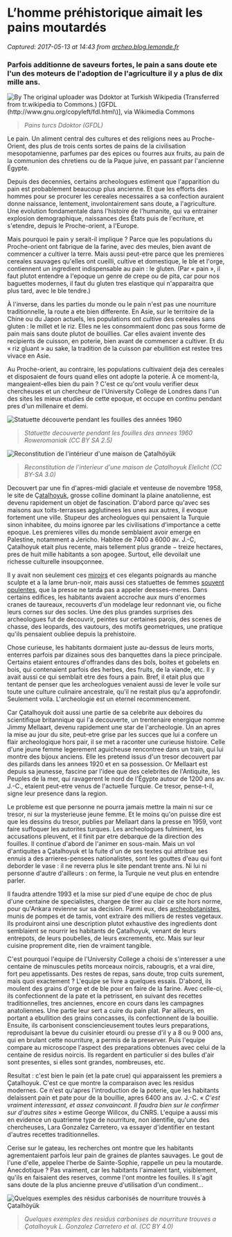 # L’homme préhistorique aimait les pains moutardés

_Captured: 2017-05-13 at 14:43 from [archeo.blog.lemonde.fr](http://archeo.blog.lemonde.fr/2017/05/13/lhomme-prehistorique-aimait-les-pains-moutardes/)_

### Parfois additionne de saveurs fortes, le pain a sans doute ete l'un des moteurs de l'adoption de l'agriculture il y a plus de dix mille ans.

![By The original uploader was Ddoktor at Turkish Wikipedia \(Transferred from tr.wikipedia to Commons.\) \[GFDL \(http://www.gnu.org/copyleft/fdl.html\)\], via Wikimedia Commons](http://archeo.blog.lemonde.fr/files/2017/05/Tandır_Ekmeği2.jpg)

> _Pains turcs Ddoktor (GFDL)_

Le pain. Un aliment central des cultures et des religions nees au Proche-Orient, des plus de trois cents sortes de pains de la civilisation mesopotamienne, parfumes par des epices ou fourres aux fruits, au pain de la communion des chretiens ou de la Paque juive, en passant par l'ancienne Égypte.

Depuis des decennies, certains archeologues estiment que l'apparition du pain est probablement beaucoup plus ancienne. Et que les efforts des hommes pour se procurer les cereales necessaires a sa confection auraient donne naissance, lentement, involontairement sans doute, a l'agriculture. Une evolution fondamentale dans l'histoire de l'humanite, qui va entrainer explosion demographique, naissances des États puis de l'ecriture, et s'etendre, depuis le Proche-orient, a l'Europe.

Mais pourquoi le pain y serait-il implique ? Parce que les populations du Proche-orient ont fabrique de la farine, avec des meules, bien avant de commencer a cultiver la terre. Mais aussi peut-etre parce que les premieres cereales sauvages qu'elles ont cueilli, cultive et domestique, le ble et l'orge, contiennent un ingredient indispensable au pain : le gluten. (Par « pain », il faut plutot entendre a l'epoque un genre de crepe ou de pita, car pour nos baguettes modernes, il faut du gluten tres elastique qui n'apparaitra que plus tard, avec le ble tendre.)

À l'inverse, dans les parties du monde ou le pain n'est pas une nourriture traditionnelle, la route a ete bien differente. En Asie, sur le territoire de la Chine ou du Japon actuels, les populations ont cultive des cereales sans gluten : le millet et le riz. Elles ne les consommaient donc pas sous forme de pain mais sans doute plutot de bouillies. Car elles avaient invente des recipients de cuisson, en poterie, bien avant de commencer a cultiver. Et du « riz gluant » au sake, la tradition de la cuisson par ebullition est restee tres vivace en Asie.

Au Proche-orient, au contraire, les populations cultivaient deja des cereales et disposaient de fours quand elles ont adopte la poterie. À ce moment-la, mangeaient-elles bien du pain ? C'est ce qu'ont voulu verifier deux chercheuses et un chercheur de l'University College de Londres dans l'un des sites les mieux etudies de cette epoque, et occupe en continu pendant pres d'un millenaire et demi.

![Statuette découverte pendant les fouilles des années 1960](http://archeo.blog.lemonde.fr/files/2017/05/Ankara_Muzeum_B19-36.jpg)

> _Statuette decouverte pendant les fouilles des annees 1960 Roweromaniak (CC BY SA 2.5)_

![Reconstitution de l'intérieur d'une maison de Çatalhöyük](http://archeo.blog.lemonde.fr/files/2017/05/550px-Catal_Hüyük_EL.jpg)

> _Reconstitution de l'interieur d'une maison de Çatalhoyuk Elelicht (CC BY-SA 3.0)_

Decouvert par une fin d'apres-midi glaciale et venteuse de novembre 1958, le site de Ç[atalhoyuk](http://www.catalhoyuk.com/), grosse colline dominant la plaine anatolienne, est devenu rapidement un objet de fascination. D'abord parce qu'avec ses maisons aux toits-terrasses agglutinees les unes aux autres, il evoque fortement une ville. Stupeur des archeologues qui pensaient la Turquie sinon inhabitee, du moins ignoree par les civilisations d'importance a cette epoque. Les premieres villes du monde semblaient avoir emerge en Palestine, notamment a Jericho. Habitee de 7400 a 6000 av. J.-C, Çatalhoyuk etait plus recente, mais tellement plus grande − treize hectares, pres de huit mille habitants a son apogee. Surtout, elle devoilait une richesse culturelle insoupçonnee.

Il y avait non seulement ces [miroirs](http://www.catalhoyuk.com/sites/default/files/styles/bootstrap_carousel/public/slideshow/20120814_jpq_5160.jpg?itok=Oi_J8yfQ) et ces elegants poignards au manche sculpte et a la lame brun-noir, mais aussi ces statuettes de femmes [souvent opulentes](http://scienceinpoland.pap.pl/en/news/news,412457,two-unique-8-thousand-years-old-figurines-discovered-by-polish-archaeologists-in-turkey.html), que la presse ne tarda pas a appeler deesses-meres. Dans certains edifices, les habitants avaient accroche aux murs d'enormes cranes de taureaux, recouverts d'un modelage leur redonnant vie, ou fiche leurs cornes sur des socles. Une des plus grandes surprises des archeologues fut de decouvrir, peintes sur certaines parois, des scenes de chasse, des leopards, des vautours, des motifs geometriques, une pratique qu'ils pensaient oubliee depuis la prehistoire.

Chose curieuse, les habitants dormaient juste au-dessus de leurs morts, enterres parfois par dizaines sous des banquettes dans la piece principale. Certains etaient entoures d'offrandes dans des bols, boites et gobelets en bois, qui contenaient parfois des herbes, des fruits, de la viande, etc. Il y avait aussi ce qui semblait etre des fours a pain. Bref, il etait plus que tentant de penser que les archeologues venaient aussi de lever le voile sur toute une culture culinaire ancestrale, qu'il ne restait plus qu'a approfondir. Seulement voila. L'archeologie est un eternel recommencement.

Car Çatalhoyuk doit aussi une partie de sa celebrite aux deboires du scientifique britannique qui l'a decouverte, un trentenaire energique nomme Jimmy Mellaart, devenu rapidement une star de l'archeologie. Un an apres la mise au jour du site, peut-etre grise par les succes que lui a confere un flair archeologique hors pair, il se met a raconter une curieuse histoire. Celle d'une jeune femme legerement aguicheuse rencontree dans un train, qui lui montre des bijoux anciens. Elle les pretend issus d'un tresor decouvert par des pillards dans les annees 1920 et en sa possession. Or Mellaart est depuis sa jeunesse, fascine par l'idee que des celebrites de l'Antiquite, les Peuples de la mer, qui ravagerent le nord de l'Égypte autour de 1200 ans av. J.-C., etaient peut-etre venus de l'actuelle Turquie. Ce tresor, pense-t-il, signe leur presence dans la region.

Le probleme est que personne ne pourra jamais mettre la main ni sur ce tresor, ni sur la mysterieuse jeune femme. Et le moins qu'on puisse dire est que les dessins du tresor, publies par Mellaart dans la presse en 1959, vont faire suffoquer les autorites turques. Les archeologues fulminent, les accusations pleuvent, et il finit par etre debarque de la direction des fouilles. Il continue d'abord de l'animer en sous-main. Mais un vol d'antiquites a Çatalhoyuk et la fuite d'un de ses textes qui attribue ses ennuis a des arrieres-pensees nationalistes, sont les gouttes d'eau qui font deborder le vase : il ne reverra plus le site pendant trente ans. Ni lui ni personne d'autre d'ailleurs : on ferme, la Turquie ne veut plus en entendre parler.

Il faudra attendre 1993 et la mise sur pied d'une equipe de choc de plus d'une centaine de specialistes, chargee de tirer au clair ce site hors norme, pour qu'Ankara revienne sur sa decision. Parmi eux, des [archeobotanistes](http://www.catalhoyuk.com/node/741), munis de pompes et de tamis, vont extraire des milliers de restes vegetaux. Ils produiront ainsi une description plutot exhaustive des ingredients dont semblaient se nourrir les habitants de Çatalhoyuk, venant de leurs entrepots, de leurs poubelles, de leurs excrements, etc. Mais sur leur cuisine proprement dite, rien de vraiment tangible.

C'est pourquoi l'equipe de l'University College a choisi de s'interesser a une centaine de minuscules petits morceaux noircis, rabougris, et a vrai dire, fort peu appetissants. Des restes de repas, sans doute, trop cuits surement, mais quoi exactement ? L'equipe se livre a quelques essais. D'abord, ils moulent des grains d'orge et de ble pour en faire de la farine. Avec celle-ci, ils confectionnent de la pate et la petrissent, en suivant des recettes traditionnelles, tres anciennes, encore en cours dans les campagnes anatoliennes. Une partie leur sert a cuire du pain plat. Par ailleurs, en portant a ebullition des grains concasses, ils confectionnent de la bouillie. Ensuite, ils carbonisent consciencieusement toutes leurs preparations, reproduisant la bevue du cuisinier etourdi ou presse d'il y a 8 ou 9 000 ans, qui en brulant cette nourriture, a permis de la preserver. Puis l'equipe compare au microscope l'aspect des preparations obtenues avec celui de la centaine de residus noircis. Ils regardent en particulier si des bulles d'air sont presentes, si elles sont grandes, nombreuses, etc.

Resultat : c'est bien le pain (et la pate crue) qui apparaissent les premiers a Çatalhoyuk. C'est ce que montre la comparaison avec les residus modernes. Ce n'est qu'apres l'introduction de la poterie, que les habitants delaissent pain et pate pour de la bouillie, apres 6400 ans av. J.-C. « _C'est vraiment interessant, et assez convaincant. Il faudra bien sur le confirmer sur d'autres sites_ » estime George Willcox, du CNRS. L'equipe a aussi mis en evidence un quatrieme type de nourriture, non identifie, qu'une des chercheuses, Lara Gonzalez Carretero, va essayer d'identifier en testant d'autres recettes traditionnelles.

Cerise sur le gateau, les recherches ont montre que les habitants agrementaient parfois leur pain de graines de plantes sauvages. Le gout de l'une d'elle, appelee l'herbe de Sainte-Sophie, rappelle un peu la moutarde. Anecdotique ? Pas vraiment, car les habitants l'aimaient tant, visiblement, qu'ils en faisaient des reserves, comme l'ont montre les fouilles. Il s'agit sans doute de la plus ancienne preuve d'utilisation d'un condiment…

![Quelques exemples des résidus carbonisés de nourriture trouvés à Çatalhöyük](http://archeo.blog.lemonde.fr/files/2017/05/334_2017_602_Fig1_HTML.jpg)

> _Quelques exemples des residus carbonises de nourriture trouves a Çatalhoyuk L. Gonzalez Carretero et al. (CC BY 4.0)_
